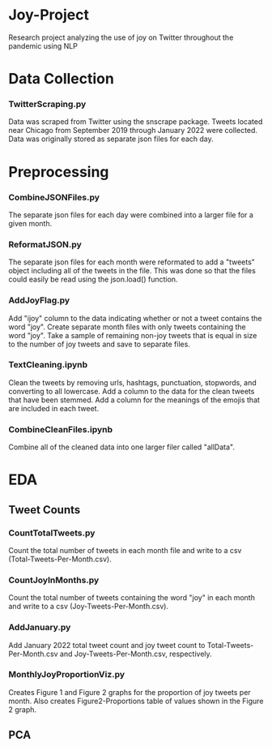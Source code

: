 # Joy-Project
Research project analyzing the use of joy on Twitter throughout the pandemic using NLP



# Data Collection


### TwitterScraping.py

Data was scraped from Twitter using the snscrape package. Tweets located near Chicago from September 2019 through January 2022 were collected. Data was originally stored as separate json files for each day.



# Preprocessing


### CombineJSONFiles.py

The separate json files for each day were combined into a larger file for a given month.


### ReformatJSON.py

The separate json files for each month were reformated to add a "tweets" object including all of the tweets in the file. This was done so that the files could easily be read using the json.load() function.


### AddJoyFlag.py

Add "ijoy" column to the data indicating whether or not a tweet contains the word "joy". Create separate month files with only tweets containing the word "joy". Take a sample of remaining non-joy tweets that is equal in size to the number of joy tweets and save to separate files.


### TextCleaning.ipynb

Clean the tweets by removing urls, hashtags, punctuation, stopwords, and converting to all lowercase. Add a column to the data for the clean tweets that have been stemmed. Add a column for the meanings of the emojis that are included in each tweet.


### CombineCleanFiles.ipynb

Combine all of the cleaned data into one larger filer called "allData".



# EDA


## Tweet Counts


### CountTotalTweets.py

Count the total number of tweets in each month file and write to a csv (Total-Tweets-Per-Month.csv).


### CountJoyInMonths.py

Count the total number of tweets containing the word "joy" in each month and write to a csv (Joy-Tweets-Per-Month.csv).


### AddJanuary.py

Add January 2022 total tweet count and joy tweet count to Total-Tweets-Per-Month.csv and Joy-Tweets-Per-Month.csv, respectively.


### MonthlyJoyProportionViz.py

Creates Figure 1 and Figure 2 graphs for the proportion of joy tweets per month. Also creates Figure2-Proportions table of values shown in the Figure 2 graph.


## PCA


